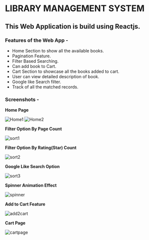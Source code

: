 # LIBRARY MANAGEMENT SYSTEM
## This Web Application is build using Reactjs.

### Features of the Web App -
- Home Section to show all the available books.
- Pagination Feature.
- Filter Based Searching.
- Can add book to Cart.
- Cart Section to showcase all the books added to cart.
- User can view detailed description of book.
- Google like Search filter.
- Track of all the matched records.

### Screenshots -

**Home Page** 

![Home1](https://github.com/yashB-2002/Library_Mgmt_System/assets/86493014/cb3c0293-8716-49e4-a0a5-69edef543e91)
![Home2](https://github.com/yashB-2002/Library_Mgmt_System/assets/86493014/42a6b45c-c333-4ccf-815c-c493e601e983)

**Filter Option By Page Count**

![sort1](https://github.com/yashB-2002/Library_Mgmt_System/assets/86493014/62c6399c-35c5-4d11-a815-5610523d739f)

**Filter Option By Rating(Star) Count**

![sort2](https://github.com/yashB-2002/Library_Mgmt_System/assets/86493014/14e7a191-c339-4d02-8082-ddce26d59762)

**Google Like Search Option**

![sort3](https://github.com/yashB-2002/Library_Mgmt_System/assets/86493014/55e34dbc-3d0d-4a10-8ceb-6f43ea98ed1f)

**Spinner Animation Effect**

![spinner](https://github.com/yashB-2002/Library_Mgmt_System/assets/86493014/6692c1a3-c245-4764-9f3d-156bbb3caa80)

**Add to Cart Feature**

![add2cart](https://github.com/yashB-2002/Library_Mgmt_System/assets/86493014/8a4aa876-ae13-4d70-bccb-31ead4a61915)

**Cart Page**

![cartpage](https://github.com/yashB-2002/Library_Mgmt_System/assets/86493014/5facf09e-fdf1-4c05-ae17-72a6f6036073)



